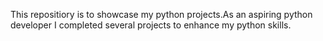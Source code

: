This repositiory is to showcase my python projects.As an aspiring python developer I completed several projects to enhance my python skills.
